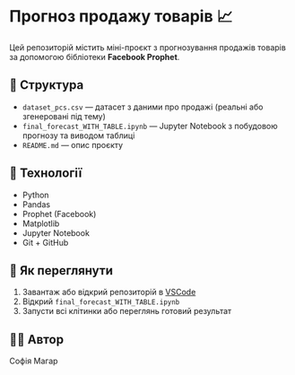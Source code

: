 # Прогноз продажу товарів 📈

Цей репозиторій містить міні-проєкт з прогнозування продажів товарів за допомогою бібліотеки **Facebook Prophet**.

## 📂 Структура

- `dataset_pcs.csv` — датасет з даними про продажі (реальні або згенеровані під тему)
- `final_forecast_WITH_TABLE.ipynb` — Jupyter Notebook з побудовою прогнозу та виводом таблиці
- `README.md` — опис проєкту

## 🔧 Технології

- Python
- Pandas
- Prophet (Facebook)
- Matplotlib
- Jupyter Notebook
- Git + GitHub

## 🧪 Як переглянути

1. Завантаж або відкрий репозиторій в [VSCode](https://code.visualstudio.com/)
2. Відкрий `final_forecast_WITH_TABLE.ipynb`
3. Запусти всі клітинки або переглянь готовий результат

## 👩‍💻 Автор

Софія Магар
